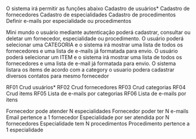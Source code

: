 O sistema irá permitir as funções abaixo
Cadastro de usuários*
Cadastro de fornecedores
Cadastro de especialidades
Cadastro de procedimentos 
Definir e-mails por especialidade ou procedimentos

Mini mundo
o usuário mediante autenticação poderá cadastrar, consultar ou deletar um fornecedor, especialidade ou procedimento.
O usuário poderá selecionar uma CATEGORIA e o sistema irá mostrar uma lista de todos os fornecedores e uma lista de e-mails já formatada para envio.
O usuário poderá selecionar um ITEM e o sistema irá mostrar uma lista de todos os fornecedores e uma lista de e-mail já formatada para envio.
O sistema listara os items de acordo com a category
o usuario podera cadastrar diversos contatos para mesmo fornecedor


RF01
Crud usuários*
RF02
Crud fornecedores
RF03
Crud categorias
RF04
Crud items
RF05
Lista de e-mails por categorias
RF06
Lista de e-mails por itens












Fornecedor pode atender N especialidades
Fornecedor poder ter N e-mails
Email pertence a 1 fornecedor
Especialidade por ser atendida por N fornecedores
Especialidade tem N procedimentos
Procedimento pertence a 1 especialidade






